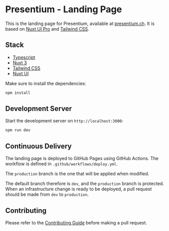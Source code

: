# Presentium - Landing Page

This is the landing page for Presentium, available at [presentium.ch](https://presentium.ch).
It is based on [Nuxt UI Pro](https://ui.nuxt.com/pro) and [Tailwind CSS](https://tailwindcss.com/).

## Stack

- [Typescript](https://www.typescriptlang.org/)
- [Nuxt 3](https://nuxt.com/)
- [Tailwind CSS](https://tailwindcss.com/)
- [Nuxt UI](https://ui.nuxt.com/)

Make sure to install the dependencies:

```bash
npm install
```

## Development Server

Start the development server on `http://localhost:3000`:

```bash
npm run dev
```

## Continuous Delivery

The landing page is deployed to GitHub Pages using GitHub Actions.
The workflow is defined in `.github/workflows/deploy.yml`.

The `production` branch is the one that will be applied when modified.

The default branch therefore is `dev`, and the `production` branch is protected.
When an infrastructure change is ready to be deployed, a pull request should be made from `dev` to `production`.

## Contributing

Please refer to the [Contributing Guide][contributing] before making a pull request.

[contributing]: https://github.com/presentium/meta/blob/main/CONTRIBUTING.md
